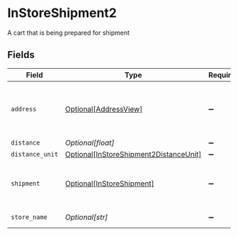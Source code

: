 # InStoreShipment2

A cart that is being prepared for shipment


## Fields

| Field                                                                                         | Type                                                                                          | Required                                                                                      | Description                                                                                   | Example                                                                                       |
| --------------------------------------------------------------------------------------------- | --------------------------------------------------------------------------------------------- | --------------------------------------------------------------------------------------------- | --------------------------------------------------------------------------------------------- | --------------------------------------------------------------------------------------------- |
| `address`                                                                                     | [Optional[AddressView]](../../models/shared/addressview.md)                                   | :heavy_minus_sign:                                                                            | The address object returned in the response.                                                  |                                                                                               |
| `distance`                                                                                    | *Optional[float]*                                                                             | :heavy_minus_sign:                                                                            | N/A                                                                                           | 1.2                                                                                           |
| `distance_unit`                                                                               | [Optional[InStoreShipment2DistanceUnit]](../../models/shared/instoreshipment2distanceunit.md) | :heavy_minus_sign:                                                                            | N/A                                                                                           |                                                                                               |
| `shipment`                                                                                    | [Optional[InStoreShipment]](../../models/shared/instoreshipment.md)                           | :heavy_minus_sign:                                                                            | A cart that is being prepared for shipment                                                    |                                                                                               |
| `store_name`                                                                                  | *Optional[str]*                                                                               | :heavy_minus_sign:                                                                            | N/A                                                                                           | My Store                                                                                      |